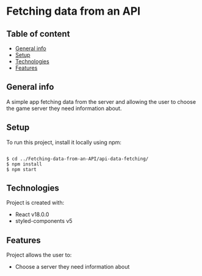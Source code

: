 # Fetching data from an API

## Table of content
* [General info](#general-info)
* [Setup](#setup)
* [Technologies](#technologies)
* [Features](#features)

## General info

A simple app fetching data from the server and allowing the user to choose the game server they need information about.

## Setup
To run this project, install it locally using npm:

```

$ cd ../Fetching-data-from-an-API/api-data-fetching/
$ npm install
$ npm start

```

## Technologies

Project is created with:
* React v18.0.0
* styled-components v5

## Features

Project allows the user to:
* Choose a server they need information about





